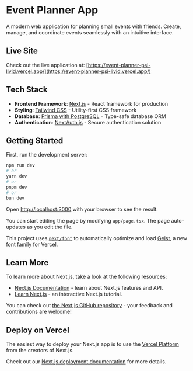 # Event Planner App

A modern web application for planning small events with friends. Create, manage, and coordinate events seamlessly with an intuitive interface.

## Live Site

Check out the live application at: [https://event-planner-psi-livid.vercel.app/](https://event-planner-psi-livid.vercel.app/)

## Tech Stack

- **Frontend Framework**: [Next.js](https://nextjs.org) - React framework for production
- **Styling**: [Tailwind CSS](https://tailwindcss.com/) - Utility-first CSS framework
- **Database**: [Prisma with PostgreSQL](https://www.prisma.io/) - Type-safe database ORM
- **Authentication**: [NextAuth.js](https://next-auth.js.org/) - Secure authentication solution

## Getting Started

First, run the development server:

```bash
npm run dev
# or
yarn dev
# or
pnpm dev
# or
bun dev
```

Open [http://localhost:3000](http://localhost:3000) with your browser to see the result.

You can start editing the page by modifying `app/page.tsx`. The page auto-updates as you edit the file.

This project uses [`next/font`](https://nextjs.org/docs/app/building-your-application/optimizing/fonts) to automatically optimize and load [Geist](https://vercel.com/font), a new font family for Vercel.

## Learn More

To learn more about Next.js, take a look at the following resources:

- [Next.js Documentation](https://nextjs.org/docs) - learn about Next.js features and API.
- [Learn Next.js](https://nextjs.org/learn) - an interactive Next.js tutorial.

You can check out [the Next.js GitHub repository](https://github.com/vercel/next.js) - your feedback and contributions are welcome!

## Deploy on Vercel

The easiest way to deploy your Next.js app is to use the [Vercel Platform](https://vercel.com/new?utm_medium=default-template&filter=next.js&utm_source=create-next-app&utm_campaign=create-next-app-readme) from the creators of Next.js.

Check out our [Next.js deployment documentation](https://nextjs.org/docs/app/building-your-application/deploying) for more details.

